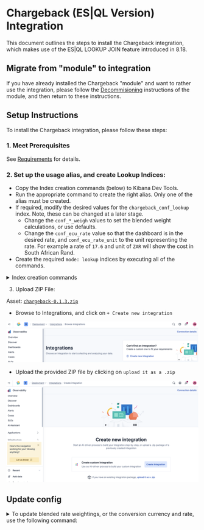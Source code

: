 # Chargeback (ES|QL Version) Integration

This document outlines the steps to install the Chargeback integration, which makes use of the ES|QL LOOKUP JOIN feature introduced in 8.18.

## Migrate from "module" to integration

If you have already installed the Chargeback "module" and want to rather use the integration, please follow the [Decommisioning](../module/Decommisioning.md) instructions of the module, and then return to these instructions.

## Setup Instructions

To install the Chargeback integration, please follow these steps:

### 1. Meet Prerequisites

See [Requirements](README.md#requirements) for details.

### 2. Set up the usage alias, and create Lookup Indices: 
- Copy the Index creation commands (below) to Kibana Dev Tools.
- Run the appropriate command to create the right alias. Only one of the alias must be created. 
- If required, modify the desired values for the `chargeback_conf_lookup` index. Note, these can be changed at a later stage.
    - Change the `conf_*_weigh` values to set the blended weight calculations, or use defaults.
    - Change the `conf_ecu_rate` value so that the dashboard is in the desired rate, and `conf_ecu_rate_unit` to the unit representing the rate. For example a rate of `17.6` and unit of `ZAR` will show the cost in South African Rand.
- Create the required `mode: lookup` indices by executing all of the commands.

<details>
<summary>Index creation commands</summary>

```JSON
# The usage transforms can work on both Cloud Stack monitoring data, or Elasticsearch Integration data

# Check to see which of the sources you have available.
# ES Integration
GET monitoring-indices/_count
# Stack Monitoring
GET .monitoring-es-8-mb/_count 

# If you do have the Elasticsearch Integration running, create this alias. It is preferable to use the Elasticsearch Integration as it is more performant.
POST _aliases
{
  "actions": [
    { "add": { "index": "monitoring-indices", "alias": "chargeback-monitoring-read", "is_write_index": false }}
  ]
}

# If you cannot use the Elasticsearch Integration, but have Stack monitoring in place, create this alias.
POST _aliases
{
  "actions": [
    { "add": { "index": ".monitoring-es-8-mb", "alias": "chargeback-monitoring-read", "is_write_index": false }}
  ]
}

# Create the lookup indices for chargeback configuration and billing metrics
# These indices are used to store configuration and billing data for chargeback calculations.

PUT chargeback_conf_lookup
{
  "settings": { 
    "index.mode": "lookup", 
    "index.hidden": true 
  },
  "mappings": {
    "_meta": {
      "managed": true,
      "package": { "name": "chargeback", "version": "0.1.3" }
    },
    "properties": {
      "config_join_key": { "type": "keyword" },
      "conf_ecu_rate": { "type": "float" },
      "conf_ecu_rate_unit": { "type": "keyword"},
      "conf_indexing_weight": { "type": "integer" },
      "conf_query_weight": { "type": "integer" },
      "conf_storage_weight": { "type": "integer" }
    }
  }
}

# Add the default configuration to the chargeback_conf_lookup index.
POST chargeback_conf_lookup/_doc/config
{
  "config_join_key": "chargeback_config",
  "conf_ecu_rate": 0.85,
  "conf_ecu_rate_unit": "EUR",
  "conf_indexing_weight": 20,
  "conf_query_weight": 20,
  "conf_storage_weight": 40
}

# Create the lookup indices for billing and cluster contributions.
PUT billing_cluster_cost_lookup
{
  "settings": {
    "index.mode": "lookup",
    "index.hidden": true
  },
  "mappings": {
    "_meta": {
      "managed": true,
      "package": { "name": "chargeback", "version": "0.1.3" }
    },
    "properties": {
      "@timestamp": { "type": "date" },
      "billing_name": {
        "type": "text",
        "fields": { "keyword": { "type": "keyword", "ignore_above": 256 } }
      },
      "billing_type": {
        "type": "text",
        "fields": { "keyword": { "type": "keyword", "ignore_above": 256 } }
      },
      "composite_key": { "type": "keyword" },
      "config_join_key": { "type": "keyword" },
      "deployment_id": { "type": "keyword" },
      "deployment_name": {
        "type": "text",
        "fields": { "keyword": { "type": "keyword", "ignore_above": 256 } }
      },
      "total_ecu": { "type": "float" }
    }
  }
}

PUT cluster_datastream_contribution_lookup
{
  "settings": {
    "index.mode": "lookup",
    "index.hidden": true
  },
  "mappings": {
    "_meta": {
      "managed": true,
      "package": { "name": "chargeback", "version": "0.1.3" }
    },
    "properties": {
      "@timestamp": { "type": "date" },
      "composite_key": { "type": "keyword" },
      "composite_datastream_key": { "type": "keyword" },
      "config_join_key": { "type": "keyword" },
      "cluster_name": { "type": "keyword" },
      "deployment_id": { "type": "keyword" },
      "datastream_name": { "type": "keyword" },
      "datastream_sum_indexing_time": { "type": "double" },
      "datastream_sum_query_time": { "type": "double" },
      "datastream_sum_store_size": { "type": "double" },
      "datastream_sum_data_set_store_size": { "type": "double" }
    }
  }
}

PUT cluster_deployment_contribution_lookup
{
  "settings": {
    "index.mode": "lookup",
    "index.hidden": true
  },
  "mappings": {
    "_meta": {
      "managed": true,
      "package": { "name": "chargeback", "version": "0.1.3" }
    },
    "properties": {
      "@timestamp": { "type": "date" },
      "composite_key": { "type": "keyword" },
      "config_join_key": { "type": "keyword" },
      "cluster_name": { "type": "keyword" },
      "deployment_id": { "type": "keyword" },
      "deployment_sum_indexing_time": { "type": "double" },
      "deployment_sum_query_time": { "type": "double" },
      "deployment_sum_store_size": { "type": "double" },
      "deployment_sum_data_set_store_size": { "type": "double" }
    }
  }
}

PUT cluster_tier_and_datastream_contribution_lookup
{
  "settings": {
    "index.mode": "lookup",
    "index.hidden": true
  },
  "mappings": {
    "_meta": {
      "managed": true,
      "package": { "name": "chargeback", "version": "0.1.3" }
    },
    "properties": {
      "@timestamp": { "type": "date" },
      "composite_key": { "type": "keyword" },
      "composite_tier_key": { "type": "keyword" },
      "config_join_key": { "type": "keyword" },
      "cluster_name": { "type": "keyword" },
      "deployment_id": { "type": "keyword" },
      "tier": { "type": "keyword" },
      "datastream": { "type": "keyword" },
      "tier_and_datastream_sum_indexing_time": { "type": "double" },
      "tier_and_datastream_sum_query_time": { "type": "double" },
      "tier_and_datastream_sum_store_size": { "type": "double" },
      "tier_and_datastream_sum_data_set_store_size": { "type": "double" }
    }
  }
}

PUT cluster_tier_contribution_lookup
{
  "settings": {
    "index.mode": "lookup",
    "index.hidden": true
  },
  "mappings": {
    "_meta": {
      "managed": true,
      "package": { "name": "chargeback", "version": "0.1.3" }
    },
    "properties": {
      "@timestamp": { "type": "date" },
      "composite_key": { "type": "keyword" },
      "composite_tier_key": { "type": "keyword" },
      "config_join_key": { "type": "keyword" },
      "cluster_name": { "type": "keyword" },
      "deployment_id": { "type": "keyword" },
      "tier": { "type": "keyword" },
      "tier_sum_indexing_time": { "type": "double" },
      "tier_sum_query_time": { "type": "double" },
      "tier_sum_store_size": { "type": "double" },
      "tier_sum_data_set_store_size": { "type": "double" }
    }
  }
}

```

</details>


3. Upload ZIP File: 

Asset: [`chargeback-0.1.3.zip`](assets/0.1.3/chargeback-0.1.3.zip)

- Browse to Integrations, and click on `+ Create new integration`

![alt text](assets/img/CreateNewIntegration.png)

- Upload the provided ZIP file by clicking on `upload it as a .zip`

![alt text](assets/img/UploadItAsAZip.png)

## Update config

<details>
<summary>To update blended rate weightings, or the conversion currency and rate, use the following command:</summary>

```JSON
POST chargeback_conf_lookup/_update/config
{
  "doc": {
    "conf_ecu_rate": 0.85,
    "conf_ecu_rate_unit": "EUR",
    "conf_indexing_weight": 20,
    "conf_query_weight": 20,
    "conf_storage_weight": 40
  }
}
```
</details>
